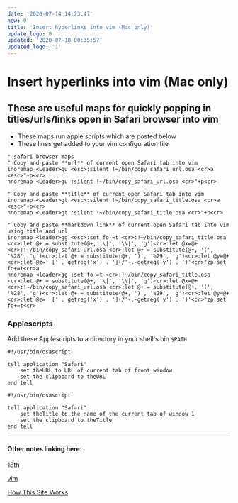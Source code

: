 ```yaml
---
date: '2020-07-14 14:23:47'
new: 0
title: 'Insert hyperlinks into vim (Mac only)'
update_logo: 0
updated: '2020-07-18 00:35:57'
updated_logo: '1'
---
```

# Insert hyperlinks into vim (Mac only)

## These are useful maps for quickly popping in titles/urls/links open in Safari browser into vim

* These maps run apple scripts which are posted below
* These lines get added to your vim configuration file

```vim
" safari browser maps
" Copy and paste **url** of current open Safari tab into vim
inoremap <Leader>gu <esc>:silent !~/bin/copy_safari_url.osa <cr>a <esc>"+p<cr>
nnoremap <Leader>gu :silent !~/bin/copy_safari_url.osa <cr>"+p<cr>

" Copy and paste **title** of current open Safari tab into vim
inoremap <Leader>gt <esc>:silent !~/bin/copy_safari_title.osa <cr>a <esc>"+p<cr>
nnoremap <Leader>gt :silent !~/bin/copy_safari_title.osa <cr>"+p<cr>

" Copy and paste **markdown link** of current open Safari tab into vim using title and url
inoremap <leader>gg <esc>:set fo-=t <cr>:!~/bin/copy_safari_title.osa <cr>:let @+ = substitute(@+, '\|', '\\|', 'g')<cr>:let @x=@+<cr>:!~/bin/copy_safari_url.osa <cr>:let @+ = substitute(@+, '(', '%28', 'g')<cr>:let @+ = substitute(@+, ')', '%29', 'g')<cr>:let @y=@+<cr>:let @z=' [' . getreg('x') . '](/'-.-getreg('y') . ')'<cr>"zp:set fo+=t<cr>a
nnoremap <leader>gg :set fo-=t <cr>:!~/bin/copy_safari_title.osa <cr>:let @+ = substitute(@+, '\|', '\\|', 'g')<cr>:let @x=@+<cr>:!~/bin/copy_safari_url.osa <cr>:let @+ = substitute(@+, '(', '%28', 'g')<cr>:let @+ = substitute(@+, ')', '%29', 'g')<cr>:let @y=@+<cr>:let @z=' [' . getreg('x') . '](/'-.-getreg('y') . ')'<cr>"zp:set fo+=t<cr>
```

### Applescripts

Add these Applescripts to a directory in your shell's bin `$PATH`

```applescript
#!/usr/bin/osascript

tell application "Safari"
	set theURL to URL of current tab of front window
	set the clipboard to theURL
end tell
```

```applescript
#!/usr/bin/osascript

tell application "Safari"
	set theTitle to the name of the current tab of window 1
	set the clipboard to theTitle
end tell
```

---
#### Other notes linking here:

[18th](/2020-07-18)

[vim](/vim)

[How This Site Works](/How-this-site-is-built)
